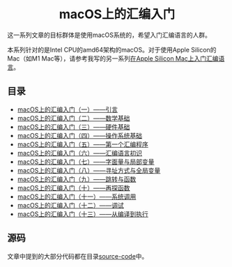 # <center>macOS上的汇编入门</center>

这一系列文章的目标群体是使用macOS系统的，希望入门汇编语言的人群。

本系列针对的是Intel CPU的amd64架构的macOS。对于使用Apple Silicon的Mac（如M1 Mac等），请参考我写的另一系列[在Apple Silicon Mac上入门汇编语言](https://github.com/Evian-Zhang/learn-assembly-on-Apple-Silicon-Mac)。

## 目录

* [macOS上的汇编入门（一）——引言](macOS上的汇编入门（一）——引言.md)
* [macOS上的汇编入门（二）——数学基础](macOS上的汇编入门（二）——数学基础.md)
* [macOS上的汇编入门（三）——硬件基础](macOS上的汇编入门（三）——硬件基础.md)
* [macOS上的汇编入门（四）——操作系统基础](macOS上的汇编入门（四）——操作系统基础.md)
* [macOS上的汇编入门（五）——第一个汇编程序](macOS上的汇编入门（五）——第一个汇编程序.md)
* [macOS上的汇编入门（六）——汇编语言初识](macOS上的汇编入门（六）——汇编语言初识.md)
* [macOS上的汇编入门（七）——字面量与局部变量](macOS上的汇编入门（七）——字面量与局部变量.md)
* [macOS上的汇编入门（八）——寻址方式与全局变量](macOS上的汇编入门（八）——寻址方式与全局变量.md)
* [macOS上的汇编入门（九）——跳转与函数](macOS上的汇编入门（九）——跳转与函数.md)
* [macOS上的汇编入门（十）——再探函数](macOS上的汇编入门（十）——再探函数.md)
* [macOS上的汇编入门（十一）——系统调用](macOS上的汇编入门（十一）——系统调用.md)
* [macOS上的汇编入门（十二）——调试](macOS上的汇编入门（十二）——调试.md)
* [macOS上的汇编入门（十三）——从编译到执行](macOS上的汇编入门（十三）——从编译到执行.md)

## 源码

文章中提到的大部分代码都在目录[source-code](source-code/)中。